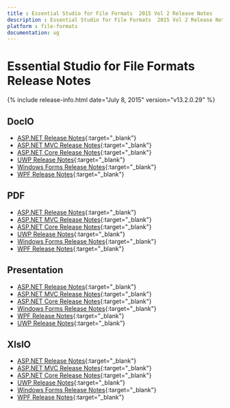 ```yaml
---
title : Essential Studio for File Formats  2015 Vol 2 Release Notes  
description : Essential Studio for File Formats  2015 Vol 2 Release Notes  
platform : file-formats
documentation: ug
---
```


# Essential Studio for File Formats  Release Notes  

{% include release-info.html date="July 8, 2015"  version="v13.2.0.29" %} 


## DocIO

* [ASP.NET Release Notes](/aspnet/release-notes/v13.2.0.29#docio){:target="_blank"}
* [ASP.NET MVC Release Notes](/aspnetmvc/release-notes/v13.2.0.29#docio){:target="_blank"}
* [ASP.NET Core Release Notes](/aspnet-core/release-notes/v13.2.0.29#docio){:target="_blank"}
* [UWP Release Notes](/uwp/release-notes/v13.2.0.29#docio){:target="_blank"}
* [Windows Forms Release Notes](/windowsforms/release-notes/v13.2.0.29#docio){:target="_blank"}
* [WPF Release Notes](/wpf/release-notes/v13.2.0.29#docio){:target="_blank"}


## PDF

* [ASP.NET Release Notes](/aspnet/release-notes/v13.2.0.29#pdf){:target="_blank"}
* [ASP.NET MVC Release Notes](/aspnetmvc/release-notes/v13.2.0.29#pdf){:target="_blank"}
* [ASP.NET Core Release Notes](/aspnet-core/release-notes/v13.2.0.29#pdf){:target="_blank"}
* [UWP Release Notes](/uwp/release-notes/v13.2.0.29#pdf){:target="_blank"}
* [Windows Forms Release Notes](/windowsforms/release-notes/v13.2.0.29#pdf){:target="_blank"}
* [WPF Release Notes](/wpf/release-notes/v13.2.0.29#pdf){:target="_blank"}


## Presentation

* [ASP.NET Release Notes](/aspnet/release-notes/v13.2.0.29#presentation){:target="_blank"}
* [ASP.NET MVC Release Notes](/aspnetmvc/release-notes/v13.2.0.29#presentation){:target="_blank"}
* [ASP.NET Core Release Notes](/aspnet-core/release-notes/v13.2.0.29#presentation){:target="_blank"}
* [Windows Forms Release Notes](/windowsforms/release-notes/v13.2.0.29#presentation){:target="_blank"}
* [WPF Release Notes](/wpf/release-notes/v13.2.0.29#presentation){:target="_blank"}
* [UWP Release Notes](/uwp/release-notes/v13.2.0.29#presentation){:target="_blank"}


## XlsIO

* [ASP.NET Release Notes](/aspnet/release-notes/v13.2.0.29#xlsio){:target="_blank"}
* [ASP.NET MVC Release Notes](/aspnetmvc/release-notes/v13.2.0.29#xlsio){:target="_blank"}
* [ASP.NET Core Release Notes](/aspnet-core/release-notes/v13.2.0.29#xlsio){:target="_blank"}
* [UWP Release Notes](/uwp/release-notes/v13.2.0.29#xlsio){:target="_blank"}
* [Windows Forms Release Notes](/windowsforms/release-notes/v13.2.0.29#xlsio){:target="_blank"}
* [WPF Release Notes](/wpf/release-notes/v13.2.0.29#xlsio){:target="_blank"}